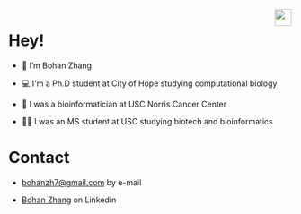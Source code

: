 <img align='right' src="https://media.giphy.com/media/xKRa4f8OO5jiw/giphy.gif" width="30">

# Hey!

-  👋 I’m Bohan Zhang

-  💻 I'm a Ph.D student at City of Hope studying computational biology

-  🏥 I was a bioinformatician at USC Norris Cancer Center

-  👨‍🎓 I was an MS student at USC studying biotech and bioinformatics

# Contact

- bohanzh7@gmail.com by e-mail

- [Bohan Zhang](https://www.linkedin.com/in/bohan-zhang-a99137217/) on Linkedin 
